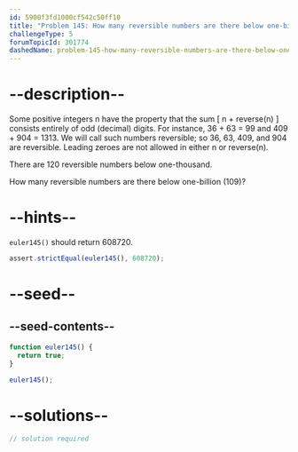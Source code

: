 ```yaml
---
id: 5900f3fd1000cf542c50ff10
title: "Problem 145: How many reversible numbers are there below one-billion?"
challengeType: 5
forumTopicId: 301774
dashedName: problem-145-how-many-reversible-numbers-are-there-below-one-billion
---
```


# --description--

Some positive integers n have the property that the sum \[ n + reverse(n) ] consists entirely of odd (decimal) digits. For instance, 36 + 63 = 99 and 409 + 904 = 1313. We will call such numbers reversible; so 36, 63, 409, and 904 are reversible. Leading zeroes are not allowed in either n or reverse(n).

There are 120 reversible numbers below one-thousand.

How many reversible numbers are there below one-billion (109)?

# --hints--

`euler145()` should return 608720.

```js
assert.strictEqual(euler145(), 608720);
```

# --seed--

## --seed-contents--

```js
function euler145() {
  return true;
}

euler145();
```

# --solutions--

```js
// solution required
```
